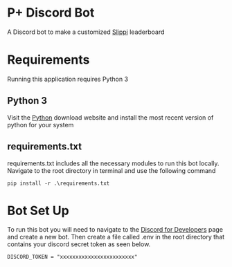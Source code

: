 # P+ Discord Bot
A Discord bot to make a customized [Slippi](https://slippi.gg/) leaderboard
# Requirements
Running this application requires Python 3 
## Python 3
Visit the [Python](https://www.python.org/downloads/) download website and install the most recent version of python for your system
## requirements.txt
requirements.txt includes all the necessary modules to run this bot locally. Navigate to the root directory in terminal and use the following command
```
pip install -r .\requirements.txt
```
# Bot Set Up
To run this bot you will need to navigate to the [Discord for Developers](https://discord.com/developers) page and create a new bot. 
Then create a file called .env in the root directory that contains your discord secret token as seen below.
```
DISCORD_TOKEN = "xxxxxxxxxxxxxxxxxxxxxxxx"

```

